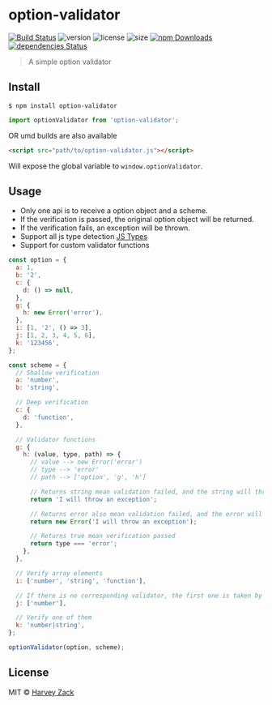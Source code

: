 # option-validator

[![Build Status](https://travis-ci.com/zhw2590582/option-validator.svg?branch=master)](https://travis-ci.com/zhw2590582/option-validator)
![version](https://badgen.net/npm/v/option-validator)
![license](https://badgen.net/npm/license/option-validator)
![size](https://badgen.net/bundlephobia/minzip/option-validator)
[![npm Downloads](https://img.shields.io/npm/dt/option-validator.svg)](https://www.npmjs.com/package/option-validator)
[![dependencies Status](https://david-dm.org/zhw2590582/option-validator/status.svg)](https://david-dm.org/zhw2590582/option-validator)

> A simple option validator

## Install

```
$ npm install option-validator
```

```js
import optionValidator from 'option-validator';
```

OR umd builds are also available

```html
<script src="path/to/option-validator.js"></script>
```

Will expose the global variable to `window.optionValidator`.

## Usage

- Only one api is to receive a option object and a scheme.
- If the verification is passed, the original option object will be returned.
- If the verification fails, an exception will be thrown.
- Support all js type detection [JS Types](./__test__/testData.js)
- Support for custom validator functions

```js
const option = {
  a: 1,
  b: '2',
  c: {
    d: () => null,
  },
  g: {
    h: new Error('error'),
  },
  i: [1, '2', () => 3],
  j: [1, 2, 3, 4, 5, 6],
  k: '123456',
};

const scheme = {
  // Shallow verification
  a: 'number',
  b: 'string',

  // Deep verification
  c: {
    d: 'function',
  },

  // Validator functions
  g: {
    h: (value, type, path) => {
      // value --> new Error('error')
      // type --> 'error'
      // path --> ['option', 'g', 'h']

      // Returns string mean validation failed, and the string will thrown
      return 'I will throw an exception';

      // Returns error also mean validation failed, and the error will thrown
      return new Error('I will throw an exception');

      // Returns true mean verification passed
      return type === 'error';
    },
  },

  // Verify array elements
  i: ['number', 'string', 'function'],

  // If there is no corresponding validator, the first one is taken by default.
  j: ['number'],

  // Verify one of them
  k: 'number|string',
};

optionValidator(option, scheme);
```

## License

MIT © [Harvey Zack](https://sleepy.im/)

